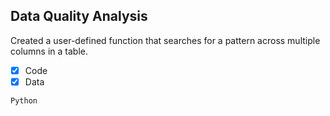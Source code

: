 ## Data Quality Analysis
Created a user-defined function that searches for a pattern across multiple columns in a table.
- [x] Code
- [x] Data

`Python`
